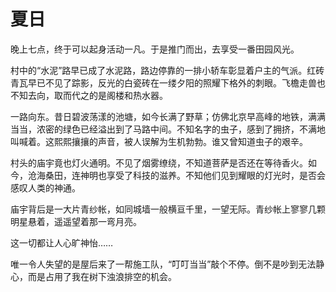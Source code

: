 # 夏日

晚上七点，终于可以起身活动一凡。于是推门而出，去享受一番田园风光。

村中的“水泥”路早已成了水泥路，路边停靠的一排小轿车彰显着户主的气派。红砖青瓦早已不见了踪影，反光的白瓷砖在一缕夕阳的照耀下格外的刺眼。飞檐走兽也不知去向，取而代之的是阁楼和热水器。

一路向东。昔日碧波荡漾的池塘，如今长满了野草；仿佛北京早高峰的地铁，满满当当，浓密的绿色已经溢出到了马路中间。不知名字的虫子，感到了拥挤，不满地叫喊着。这熙熙攘攘的声音，被人误解为生机勃勃。谁又曾知道虫子的艰辛。

村头的庙宇竟也灯火通明。不见了烟雾缭绕，不知道菩萨是否还在等待香火。如今，沧海桑田，连神明也享受了科技的滋养。不知他们见到耀眼的灯光时，是否会感叹人类的神通。

庙宇背后是一大片青纱帐，如同城墙一般横亘千里，一望无际。青纱帐上寥寥几颗明星悬着，遥遥望着那一弯月亮。

这一切都让人心旷神怡……

唯一令人失望的是屋后来了一帮施工队，“叮叮当当”敲个不停。倒不是吵到无法静心，而是占用了我在树下浊浪排空的机会。
